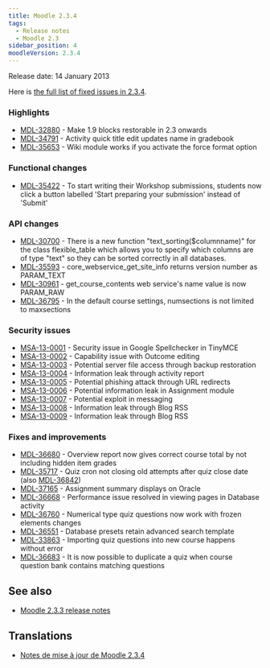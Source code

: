 ```yaml
---
title: Moodle 2.3.4
tags:
  - Release notes
  - Moodle 2.3
sidebar_position: 4
moodleVersion: 2.3.4
---
```

Release date: 14 January 2013

Here is [the full list of fixed issues in 2.3.4](https://tracker.moodle.org/secure/IssueNavigator!executeAdvanced.jspa?jqlQuery=project+%3D+mdl+AND+resolution+%3D+fixed+AND+fixVersion+in+%28%222.3.4%22%29+ORDER+BY+priority+DESC&runQuery=true&clear=true).

### Highlights

- [MDL-32880](https://tracker.moodle.org/browse/MDL-32880) - Make 1.9 blocks restorable in 2.3 onwards
- [MDL-34791](https://tracker.moodle.org/browse/MDL-34791) - Activity quick title edit updates name in gradebook
- [MDL-35653](https://tracker.moodle.org/browse/MDL-35653) - Wiki module works if you activate the force format option

### Functional changes

- [MDL-35422](https://tracker.moodle.org/browse/MDL-35422) - To start writing their Workshop submissions, students now click a button labelled 'Start preparing your submission' instead of 'Submit'

### API changes

- [MDL-30700](https://tracker.moodle.org/browse/MDL-30700) - There is a new function "text_sorting($columnname)" for the class flexible_table which allows you to specify which columns are of type "text" so they can be sorted correctly in all databases.
- [MDL-35593](https://tracker.moodle.org/browse/MDL-35593) - core_webservice_get_site_info returns version number as PARAM_TEXT
- [MDL-30961](https://tracker.moodle.org/browse/MDL-30961) - get_course_contents web service's name value is now PARAM_RAW
- [MDL-36795](https://tracker.moodle.org/browse/MDL-36795) - In the default course settings, numsections is not limited to maxsections

### Security issues

- [MSA-13-0001](https://moodle.org/mod/forum/discuss.php?d=220157) - Security issue in Google Spellchecker in TinyMCE
- [MSA-13-0002](https://moodle.org/mod/forum/discuss.php?d=220158) - Capability issue with Outcome editing
- [MSA-13-0003](https://moodle.org/mod/forum/discuss.php?d=220160) - Potential server file access through backup restoration
- [MSA-13-0004](https://moodle.org/mod/forum/discuss.php?d=220161) - Information leak through activity report
- [MSA-13-0005](https://moodle.org/mod/forum/discuss.php?d=220162) - Potential phishing attack through URL redirects
- [MSA-13-0006](https://moodle.org/mod/forum/discuss.php?d=220163) - Potential information leak in Assignment module
- [MSA-13-0007](https://moodle.org/mod/forum/discuss.php?d=220164) - Potential exploit in messaging
- [MSA-13-0008](https://moodle.org/mod/forum/discuss.php?d=220165) - Information leak through Blog RSS
- [MSA-13-0009](https://moodle.org/mod/forum/discuss.php?d=220166) - Information leak through Blog RSS

### Fixes and improvements

- [MDL-36680](https://tracker.moodle.org/browse/MDL-36680) - Overview report now gives correct course total by not including hidden item grades
- [MDL-35717](https://tracker.moodle.org/browse/MDL-35717) - Quiz cron not closing old attempts after quiz close date (also [MDL-36842](https://tracker.moodle.org/browse/MDL-36842))
- [MDL-37165](https://tracker.moodle.org/browse/MDL-37165) - Assignment summary displays on Oracle
- [MDL-36668](https://tracker.moodle.org/browse/MDL-36668) - Performance issue resolved in viewing pages in Database activity
- [MDL-36760](https://tracker.moodle.org/browse/MDL-36760) - Numerical type quiz questions now work with frozen elements changes
- [MDL-36551](https://tracker.moodle.org/browse/MDL-36551) - Database presets retain advanced search template
- [MDL-33863](https://tracker.moodle.org/browse/MDL-33863) - Importing quiz questions into new course happens without error
- [MDL-36683](https://tracker.moodle.org/browse/MDL-36683) - It is now possible to duplicate a quiz when course question bank contains matching questions

## See also

- [Moodle 2.3.3 release notes](/general/releases/2.3/2.3.3)

## Translations

- [Notes de mise à jour de Moodle 2.3.4](https://docs.moodle.org/fr/Notes_de_mise_à_jour_de_Moodle_2.3.4)
